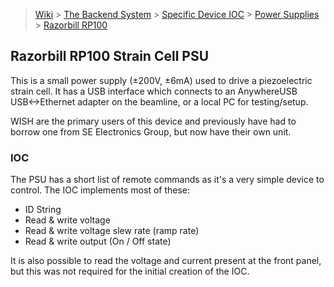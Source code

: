 > [Wiki](Home) > [The Backend System](The-Backend-System) > [Specific Device IOC](Specific-Device-IOC) > [Power Supplies](Power-Supplies) > [Razorbill RP100](Razorbill-RP100-Strain-Cell-PSU)

## Razorbill RP100 Strain Cell PSU

This is a small power supply (±200V, ±6mA) used to drive a piezoelectric strain cell.  It has a USB interface which connects to an AnywhereUSB USB<->Ethernet adapter on the beamline, or a local PC for testing/setup.

WISH are the primary users of this device and previously have had to borrow one from SE Electronics Group, but now have their own unit.

### IOC

The PSU has a short list of remote commands as it's a very simple device to control.  The IOC implements most of these:
- ID String
- Read & write voltage
- Read & write voltage slew rate (ramp rate)
- Read & write output (On / Off state)

It is also possible to read the voltage and current present at the front panel, but this was not required for the initial creation of the IOC.